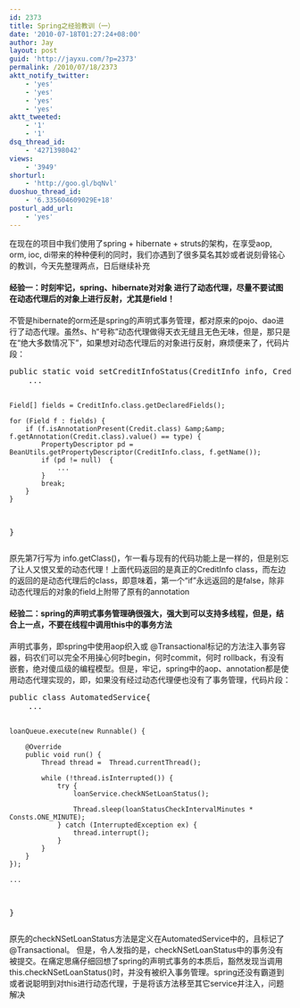 ```yaml
---
id: 2373
title: Spring之经验教训（一）
date: '2010-07-18T01:27:24+08:00'
author: Jay
layout: post
guid: 'http://jayxu.com/?p=2373'
permalink: /2010/07/18/2373
aktt_notify_twitter:
    - 'yes'
    - 'yes'
    - 'yes'
    - 'yes'
aktt_tweeted:
    - '1'
    - '1'
dsq_thread_id:
    - '4271398042'
views:
    - '3949'
shorturl:
    - 'http://goo.gl/bqNvl'
duoshuo_thread_id:
    - '6.335604609029E+18'
posturl_add_url:
    - 'yes'
---
```


<p>在现在的项目中我们使用了spring + hibernate + struts的架构，在享受aop, orm, ioc, di带来的种种便利的同时，我们亦遇到了很多莫名其妙或者说刻骨铭心的教训，今天先整理两点，日后继续补充</p>
<h4>经验一：时刻牢记，spring、hibernate对对象 进行了动态代理，尽量不要试图在动态代理后的对象上进行反射，尤其是field！</h4>
<p>不管是hibernate的orm还是spring的声明式事务管理，都对原来的pojo、dao进行了动态代理。虽然s、h&ldquo;号称&rdquo;动态代理做得天衣无缝且无色无味，但是，那只是在&ldquo;绝大多数情况下&rdquo;，如果想对动态代理后的对象进行反射，麻烦便来了，代码片段：</p>
<pre class="lang:java decode:1 " >
public static void setCreditInfoStatus(CreditInfo info, CreditType type, CreditValidateStatus status) {
    ...

    Field[] fields = CreditInfo.class.getDeclaredFields();

    for (Field f : fields) {
        if (f.isAnnotationPresent(Credit.class) &amp;&amp; f.getAnnotation(Credit.class).value() == type) {
            PropertyDescriptor pd = BeanUtils.getPropertyDescriptor(CreditInfo.class, f.getName());
            if (pd != null)  {
                ...
            }
            break;
        }
    }
}</pre>
<p>原先第7行写为 info.getClass()，乍一看与现有的代码功能上是一样的，但是别忘了让人又恨又爱的动态代理！上面代码返回的是真正的CreditInfo class，而左边的返回的是动态代理后的class，即意味着，第一个&ldquo;if&rdquo;永远返回的是false，除非动态代理后的对象的field上附带了原有的annotation</p>
<h4>经验二：spring的声明式事务管理确很强大，强大到可以支持多线程，但是，结合上一点，不要在线程中调用this中的事务方法</h4>
<p>声明式事务，即spring中使用aop织入或 @Transactional标记的方法注入事务容器，码农们可以完全不用操心何时begin，何时commit，何时 rollback，有没有嵌套，绝对傻瓜级的编程模型。但是，牢记，spring中的aop、annotation都是使用动态代理实现的，即，如果没有经过动态代理便也没有了事务管理，代码片段：</p>
<pre class="lang:java decode:1 " >public class AutomatedService{
    ...

    loanQueue.execute(new Runnable() {

        @Override
        public void run() {
            Thread thread =  Thread.currentThread();

            while (!thread.isInterrupted()) {
                try {
                    loanService.checkNSetLoanStatus();

                    Thread.sleep(loanStatusCheckIntervalMinutes * Consts.ONE_MINUTE);
                } catch (InterruptedException ex) {
                    thread.interrupt();
                }
            }
        }
    });

    ...
}</pre>
<p>原先的checkNSetLoanStatus方法是定义在AutomatedService中的，且标记了@Transactional。 但是，令人发指的是，checkNSetLoanStatus中的事务没有被提交。在痛定思痛仔细回想了spring的声明式事务的本质后，豁然发现当调用this.checkNSetLoanStatus()时，并没有被织入事务管理。spring还没有霸道到或者说聪明到对this进行动态代理，于是将该方法移至其它service并注入，问题解决</p>
